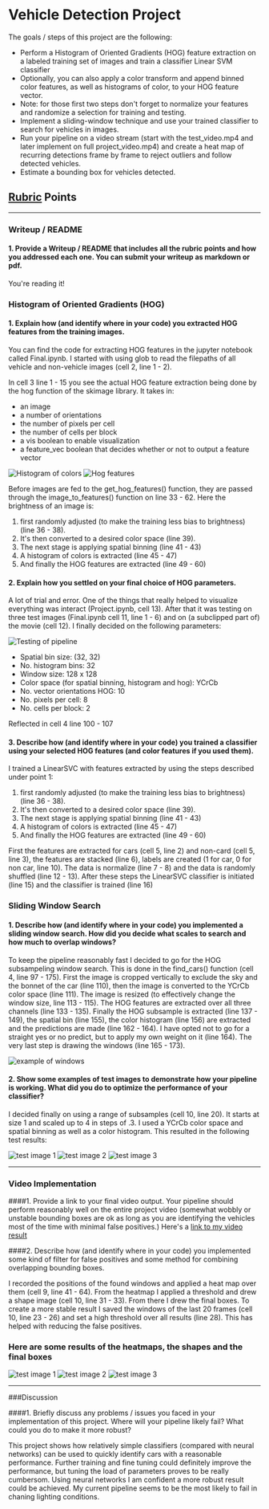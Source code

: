 # Vehicle Detection Project

The goals / steps of this project are the following:

* Perform a Histogram of Oriented Gradients (HOG) feature extraction on a labeled training set of images and train a classifier Linear SVM classifier
* Optionally, you can also apply a color transform and append binned color features, as well as histograms of color, to your HOG feature vector. 
* Note: for those first two steps don't forget to normalize your features and randomize a selection for training and testing.
* Implement a sliding-window technique and use your trained classifier to search for vehicles in images.
* Run your pipeline on a video stream (start with the test_video.mp4 and later implement on full project_video.mp4) and create a heat map of recurring detections frame by frame to reject outliers and follow detected vehicles.
* Estimate a bounding box for vehicles detected.

## [Rubric](https://review.udacity.com/#!/rubrics/513/view) Points

---
### Writeup / README

#### 1. Provide a Writeup / README that includes all the rubric points and how you addressed each one.  You can submit your writeup as markdown or pdf. 

You're reading it!

### Histogram of Oriented Gradients (HOG)

#### 1. Explain how (and identify where in your code) you extracted HOG features from the training images.

You can find the code for extracting HOG features in the jupyter notebook called Final.ipynb. I started with using glob to read the filepaths of all vehicle and non-vehicle images (cell 2, line 1 - 2).

In cell 3 line 1 - 15 you see the actual HOG feature extraction being done by the hog function of the skimage library. It takes in:

* an image
* a number of orientations
* the number of pixels per cell
* the number of cells per block
* a vis boolean to enable visualization
* a feature_vec boolean that decides whether or not to output a feature vector
 
![Histogram of colors](output_images/histogram.png)
![Hog features](output_images/hog.png)
 
Before images are fed to the get_hog_features() function, they are passed through the image_to_features() function on line 33 - 62. Here the brightness of an image is:

1. first randomly adjusted (to make the training less bias to brightness) (line 36 - 38). 
2. It's then converted to a desired color space (line 39).
3. The next stage is applying spatial binning (line 41 - 43)
4. A histogram of colors is extracted (line 45 - 47)
5. And finally the HOG features are extracted (line 49 - 60)

#### 2. Explain how you settled on your final choice of HOG parameters.

A lot of trial and error. One of the things that really helped to visualize everything was interact (Project.ipynb, cell 13). After that it was testing on three test images (Final.ipynb cell 11, line 1 - 6) and on (a subclipped part of) the movie (cell 12). I finally decided on the following parameters:

![Testing of pipeline](output_images/pipeline.png)

* Spatial bin size: (32, 32)
* No. histogram bins: 32
* Window size: 128 x 128
* Color space (for spatial binning, histogram and hog): YCrCb
* No. vector orientations HOG: 10
* No. pixels per cell: 8
* No. cells per block: 2

Reflected in cell 4 line 100 - 107

#### 3. Describe how (and identify where in your code) you trained a classifier using your selected HOG features (and color features if you used them).

I trained a LinearSVC with features extracted by using the steps described under point 1:

1. first randomly adjusted (to make the training less bias to brightness) (line 36 - 38). 
2. It's then converted to a desired color space (line 39).
3. The next stage is applying spatial binning (line 41 - 43)
4. A histogram of colors is extracted (line 45 - 47)
5. And finally the HOG features are extracted (line 49 - 60)

First the features are extracted for cars (cell 5, line 2) and non-card (cell 5, line 3), the features are stacked (line 6), labels are created (1 for car, 0 for non car, line 10). The data is normalize (line 7 - 8) and the data is randomly shuffled (line 12 - 13). After these steps the LinearSVC classifier is initiated (line 15) and the classifier is trained (line 16)

### Sliding Window Search

#### 1. Describe how (and identify where in your code) you implemented a sliding window search.  How did you decide what scales to search and how much to overlap windows?

To keep the pipeline reasonably fast I decided to go for the HOG subsampeling window search. This is done in the find_cars() function (cell 4, line 97 - 175). First the image is cropped vertically to exclude the sky and the bonnet of the car (line 110), then the image is converted to the YCrCb color space (line 111). The image is resized (to effectively change the window size, line 113 - 115). The HOG features are extracted over all three channels (line 133 - 135). Finally the HOG subsample is extracted (line 137 - 149), the spatial bin (line 155), the color histogram (line 156) are extracted and the predictions are made (line 162 - 164). I have opted not to go for a straight yes or no predict, but to apply my own weight on it (line 164). The very last step is drawing the windows (line 165 - 173).

![example of windows](output_images/scaled_windows.png)

#### 2. Show some examples of test images to demonstrate how your pipeline is working.  What did you do to optimize the performance of your classifier?

I decided finally on using a range of subsamples (cell 10, line 20). It starts at size 1 and scaled up to 4 in steps of .3. I used a YCrCb color space and spatial binning as well as a color histogram. This resulted in the following test results:

![test image 1](output_images/test_1.png)
![test image 2](output_images/test_2.png)
![test image 3](output_images/test_3.png)

---

### Video Implementation

####1. Provide a link to your final video output.  Your pipeline should perform reasonably well on the entire project video (somewhat wobbly or unstable bounding boxes are ok as long as you are identifying the vehicles most of the time with minimal false positives.)
Here's a [link to my video result](./out_project_video.mp4)


####2. Describe how (and identify where in your code) you implemented some kind of filter for false positives and some method for combining overlapping bounding boxes.

I recorded the positions of the found windows and applied a heat map over them (cell 9, line 41 - 64). From the heatmap I applied a threshold and drew a shape image (cell 10, line 31 - 33). From there I drew the final boxes. To create a more stable result I saved the windows of the last 20 frames (cell 10, line 23 - 26) and set a high threshold over all results (line 28). This has helped with reducing the false positives.

### Here are some results of the heatmaps, the shapes and the final boxes

![test image 1](output_images/test_1.png)
![test image 2](output_images/test_2.png)
![test image 3](output_images/test_3.png)

---

###Discussion

####1. Briefly discuss any problems / issues you faced in your implementation of this project.  Where will your pipeline likely fail?  What could you do to make it more robust?

This project shows how relatively simple classifiers (compared with neural networks) can be used to quickly identify cars with a reasonable performance. Further training and fine tuning could definitely improve the performance, but tuning the load of parameters proves to be really cumbersom. Using neural networks I am confident a more robust result could be achieved. My current pipeline seems to be the most likely to fail in chaning lighting conditions. 

